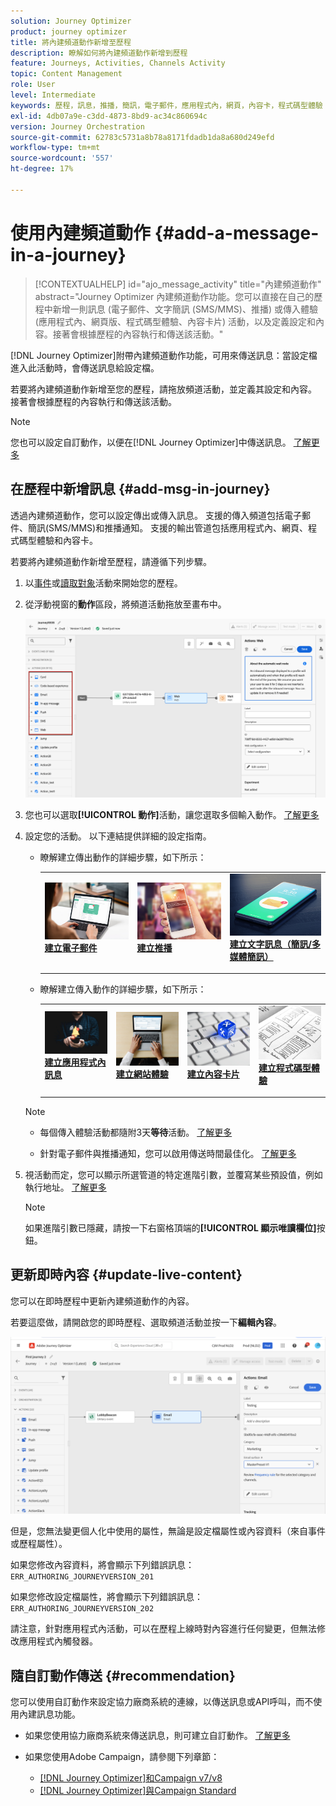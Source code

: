 ```yaml
---
solution: Journey Optimizer
product: journey optimizer
title: 將內建頻道動作新增至歷程
description: 瞭解如何將內建頻道動作新增到歷程
feature: Journeys, Activities, Channels Activity
topic: Content Management
role: User
level: Intermediate
keywords: 歷程，訊息，推播，簡訊，電子郵件，應用程式內，網頁，內容卡，程式碼型體驗
exl-id: 4db07a9e-c3dd-4873-8bd9-ac34c860694c
version: Journey Orchestration
source-git-commit: 62783c5731a8b78a8171fdadb1da8a680d249efd
workflow-type: tm+mt
source-wordcount: '557'
ht-degree: 17%

---
```


# 使用內建頻道動作 {#add-a-message-in-a-journey}

>[!CONTEXTUALHELP]
>id="ajo_message_activity"
>title="內建頻道動作"
>abstract="Journey Optimizer 內建頻道動作功能。您可以直接在自己的歷程中新增一則訊息 (電子郵件、文字簡訊 (SMS/MMS)、推播) 或傳入體驗 (應用程式內、網頁版、程式碼型體驗、內容卡片) 活動，以及定義設定和內容。接著會根據歷程的內容執行和傳送該活動。"

[!DNL Journey Optimizer]附帶內建頻道動作功能，可用來傳送訊息：當設定檔進入此活動時，會傳送訊息給設定檔。

若要將內建頻道動作新增至您的歷程，請拖放頻道活動，並定義其設定和內容。 接著會根據歷程的內容執行和傳送該活動。

>[!NOTE]
>
>您也可以設定自訂動作，以便在[!DNL Journey Optimizer]中傳送訊息。 [了解更多](#recommendation)

## 在歷程中新增訊息  {#add-msg-in-journey}

透過內建頻道動作，您可以設定傳出或傳入訊息。 支援的傳入頻道包括電子郵件、簡訊(SMS/MMS)和推播通知。 支援的輸出管道包括應用程式內、網頁、程式碼型體驗和內容卡。

若要將內建頻道動作新增至歷程，請遵循下列步驟。

1. 以[事件](general-events.md)或[讀取對象](read-audience.md)活動來開始您的歷程。

1. 從浮動視窗的&#x200B;**動作**&#x200B;區段，將頻道活動拖放至畫布中。

   ![](assets/journey-web-activity.png)

1. 您也可以選取&#x200B;**[!UICONTROL 動作]**&#x200B;活動，讓您選取多個輸入動作。 [了解更多](journey-action.md)

1. 設定您的活動。 以下連結提供詳細的設定指南。

   * 瞭解建立傳出動作的詳細步驟，如下所示：

     <table style="table-layout:fixed">
      <tr style="border: 0;">
      <td>
      <a href="../email/create-email.md">
      <img alt="銷售機會" src="../assets/do-not-localize/email.jpg">
      </a>
      <div><a href="../email/create-email.md"><strong>建立電子郵件</strong>
      </div>
      <p>
      </td>
      <td>
      <a href="../push/create-push.md">
      <img alt="不頻繁" src="../assets/do-not-localize/push.jpg">
      </a>
      <div>
      <a href="../push/create-push.md"><strong>建立推播<strong></a>
      </div>
      <p>
      </td>
      <td>
      <a href="../sms/create-sms.md">
      <img alt="驗證" src="../assets/do-not-localize/sms.jpg">
      </a>
      <div>
      <a href="../sms/create-sms.md"><strong>建立文字訊息（簡訊/多媒體簡訊）</strong></a>
      </div>
      <p>
      </td>
      </tr>
      </table>

   * 瞭解建立傳入動作的詳細步驟，如下所示：

     <table style="table-layout:fixed">
      <tr style="border: 0;">
      <td>
      <a href="../in-app/create-in-app.md">
      <img alt="銷售機會" src="../assets/do-not-localize/in-app.jpg">
      </a>
      <div><a href="../in-app/create-in-app.md"><strong>建立應用程式內訊息</strong>
      </div>
      <p>
      </td>
      <td>
      <a href="../web/create-web.md">
      <img alt="銷售機會" src="../assets/do-not-localize/web-create.jpg">
      </a>
      <div><a href="../web/create-web.md"><strong>建立網站體驗</strong>
      </div>
      <p>
      </td>
      <td>
      <a href="../content-card/create-content-card.md">
      <img alt="銷售機會" src="../assets/do-not-localize/sms-config.jpg">
      </a>
      <div><a href="../content-card/create-content-card.md"><strong>建立內容卡片</strong>
      </div>
      <p>
      </td>
      <td>
      <a href="../code-based/create-code-based.md">
      <img alt="不頻繁" src="../assets/do-not-localize/web-design.jpg">
      </a>
      <div>
      <a href="../code-based/create-code-based.md"><strong>建立程式碼型體驗<strong></a>
      </div>
      <p>
      </td>
      </tr>
      </table>

   >[!NOTE]
   >
   >* 每個傳入體驗活動都隨附3天&#x200B;**等待**&#x200B;活動。 [了解更多](wait-activity.md#auto-wait-node)
   >
   >* 針對電子郵件與推播通知，您可以啟用傳送時間最佳化。 [了解更多](send-time-optimization.md)

1. 視活動而定，您可以顯示所選管道的特定進階引數，並覆寫某些預設值，例如執行地址。 [了解更多](about-journey-activities.md#advanced-parameters)

   >[!NOTE]
   >
   >如果進階引數已隱藏，請按一下右窗格頂端的&#x200B;**[!UICONTROL 顯示唯讀欄位]**&#x200B;按鈕。

## 更新即時內容 {#update-live-content}

您可以在即時歷程中更新內建頻道動作的內容。

若要這麼做，請開啟您的即時歷程、選取頻道活動並按一下&#x200B;**編輯內容**。

![](assets/add-a-message2.png)

但是，您無法變更個人化中使用的屬性，無論是設定檔屬性或內容資料（來自事件或歷程屬性）。

如果您修改內容資料，將會顯示下列錯誤訊息： `ERR_AUTHORING_JOURNEYVERSION_201`

如果您修改設定檔屬性，將會顯示下列錯誤訊息： `ERR_AUTHORING_JOURNEYVERSION_202`

請注意，針對應用程式內活動，可以在歷程上線時對內容進行任何變更，但無法修改應用程式內觸發器。

## 隨自訂動作傳送 {#recommendation}

您可以使用自訂動作來設定協力廠商系統的連線，以傳送訊息或API呼叫，而不使用內建訊息功能。

* 如果您使用協力廠商系統來傳送訊息，則可建立自訂動作。 [了解更多](../action/action.md)

* 如果您使用Adobe Campaign，請參閱下列章節：

   * [[!DNL Journey Optimizer]和Campaign v7/v8](../action/acc-action.md)
   * [[!DNL Journey Optimizer]與Campaign Standard](../action/acs-action.md)